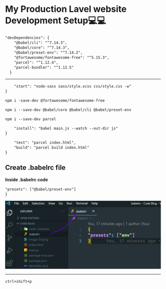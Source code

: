 # My Production Lavel website Development Setup💻💻

```Install All defencenty for morden website build
"devDependencies": {
    "@babel/cli": "^7.14.3",
    "@babel/core": "^7.14.3",
    "@babel/preset-env": "^7.14.2",
    "@fortawesome/fontawesome-free": "^5.15.3",
    "parcel": "^1.12.4",
    "parcel-bundler": "^1.12.5"
  }
```

----------

```"scripts": {
    "start": "node-sass sass/style.scss css/style.css -w"
}
```
```Font Awesome
npm i -save-dev @fortawesome/fontawesome-free
```
```Transpile js in Babel
npm i --save-dev @babel/core @babel/cli @babel/preset-env
```
```Install Parcel 
npm i --save-dev parcel
```
```"scripts": {
    "install": "babel main.js --watch --out-dir js"
}
```

```"scripts": {
    "test": "parcel index.html",
    "build": "parcel build index.html"
}
```
**Create .babelrc file**
------------------------------------------
**Inside .babelrc code**

```{
"presets": ["@babel/preset-env"]    
}
```

![babelrc](./babelrc.png)

----------
```run css Autoprefix
ctrl+shift+p
```